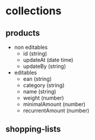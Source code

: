 # collections
## products
  - non editables
    - id (string)
    - updateAt (date time)
    - updateBy (string)
  - editables
    - ean (string)
    - category (string)
    - name (string)
    - weight (number)
    - minimalAmount (number)
    - recurrentAmount (number)
## shopping-lists
##
